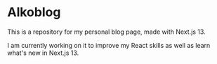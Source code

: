 # Alkoblog

This is a repository for my personal blog page, made with Next.js 13.

I am currently working on it to improve my React skills as well as learn what's new in Next.js 13.
